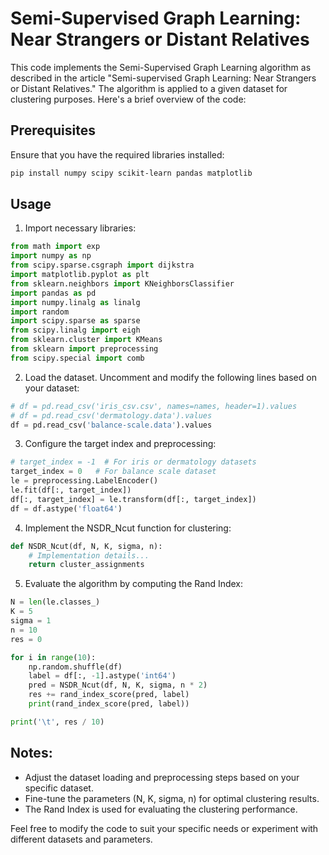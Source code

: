 # Semi-Supervised Graph Learning: Near Strangers or Distant Relatives

This code implements the Semi-Supervised Graph Learning algorithm as described in the article "Semi-supervised Graph Learning: Near Strangers or Distant Relatives." The algorithm is applied to a given dataset for clustering purposes. Here's a brief overview of the code:

## Prerequisites

Ensure that you have the required libraries installed:

```bash
pip install numpy scipy scikit-learn pandas matplotlib
```

## Usage

1. Import necessary libraries:

```python
from math import exp
import numpy as np
from scipy.sparse.csgraph import dijkstra
import matplotlib.pyplot as plt
from sklearn.neighbors import KNeighborsClassifier
import pandas as pd
import numpy.linalg as linalg
import random
import scipy.sparse as sparse
from scipy.linalg import eigh
from sklearn.cluster import KMeans
from sklearn import preprocessing
from scipy.special import comb
```

2. Load the dataset. Uncomment and modify the following lines based on your dataset:

```python
# df = pd.read_csv('iris_csv.csv', names=names, header=1).values
# df = pd.read_csv('dermatology.data').values
df = pd.read_csv('balance-scale.data').values
```

3. Configure the target index and preprocessing:

```python
# target_index = -1  # For iris or dermatology datasets
target_index = 0   # For balance scale dataset
le = preprocessing.LabelEncoder()
le.fit(df[:, target_index])
df[:, target_index] = le.transform(df[:, target_index])
df = df.astype('float64')
```

4. Implement the NSDR_Ncut function for clustering:

```python
def NSDR_Ncut(df, N, K, sigma, n):
    # Implementation details...
    return cluster_assignments
```

5. Evaluate the algorithm by computing the Rand Index:

```python
N = len(le.classes_)
K = 5
sigma = 1
n = 10
res = 0

for i in range(10):
    np.random.shuffle(df)
    label = df[:, -1].astype('int64')
    pred = NSDR_Ncut(df, N, K, sigma, n * 2)
    res += rand_index_score(pred, label)
    print(rand_index_score(pred, label))

print('\t', res / 10)
```

## Notes:

- Adjust the dataset loading and preprocessing steps based on your specific dataset.
- Fine-tune the parameters (N, K, sigma, n) for optimal clustering results.
- The Rand Index is used for evaluating the clustering performance.

Feel free to modify the code to suit your specific needs or experiment with different datasets and parameters.